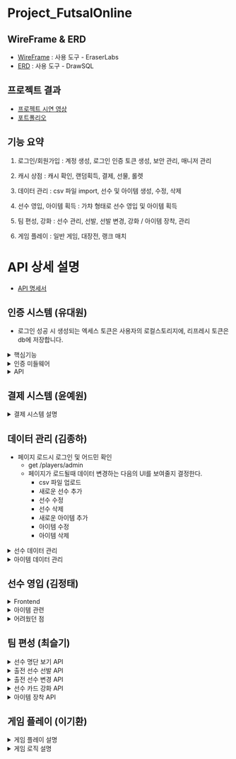 # Project_FutsalOnline

## WireFrame & ERD

- [WireFrame]() : 사용 도구 - EraserLabs
- [ERD](https://drawsql.app/teams/wakelight/diagrams/project-football) : 사용 도구 - DrawSQL

## 프로젝트 결과

- [프로젝트 시연 영상](https://youtu.be/7OGUQYB3zlk)
- [포트폴리오]()

## 기능 요약

1. 로그인/회원가입 : 계정 생성, 로그인 인증 토큰 생성, 보안 관리, 매니저 관리

2. 캐시 상점 : 캐시 확인, 랜덤획득, 결제, 선물, 롤렛

3. 데이터 관리 : csv 파일 import, 선수 및 아이템 생성, 수정, 삭제

4. 선수 영입, 아이템 획득 : 가챠 형태로 선수 영입 및 아이템 획득

5. 팀 편성, 강화 : 선수 관리, 선발, 선발 변경, 강화 / 아이템 장착, 관리

6. 게임 플레이 : 일반 게임, 대장전, 랭크 매치

# API 상세 설명

- [API 명세서](https://teamsparta.notion.site/1532dc3ef51481ce9290cdd86c0b4ca8?v=1532dc3ef51481a68387000c348a65e8)

## 인증 시스템 (유대원)

- 로그인 성공 시 생성되는 엑세스 토큰은 사용자의 로컬스토리지에, 리프레시 토큰은 db에 저장합니다.

<details>
<summary>핵심기능</summary>

- 사용자 회원가입 및 로그인 로그인 시 발행되는 토큰을 통해 인증 및 인가 진행 db에 저장된 리프레시 토큰을 통한 엑세스 토큰 재발행 사용자 개인 계정에 귀속되는 매니저 생성, 조회기능

</details>

<details>
<summary>인증 미들웨어</summary>

1. 엑세스 토큰이 유효할 때

    - jwt.verify를 통해 엑세스 토큰의 유효성을 검사합니다.
    - 유효한 경우 accountid를 조건으로, prisma.findFirst()를 통해 사용자 정보를 조회합니다.
    - 계정정보를 req.account에 저장하여 이후 API에서 사용할 수 있습니다.

2. 엑세스 토큰이 만료되었을 때

    - 만료된 토큰이 아닌 이메일 정보 헤더의 이메일을 통해 accountid를 도출합니다. 도출한 accountid로 db의 리프레시 토큰을 검증합니다.

3. 리프레시 토큰이 유효한 경우

    - 검증 후 새로운 엑세스 토큰을 생성합니다 계정정보를 req.account에 저장하여 이후 API에서 사용하고, 클라이언트 로컬저장소에 새로운 엑세스 토큰을 전달합니다.
    - 사용자 입장에서는 로그인 없이 요청-전달 과정이 진행됩니다.

4. 리프레시 토큰이 만료된 경우

    - 사용자가 다시 로그인하여 리프레시 토큰을 새로 생성해야합니다.

</details>

<details>
<summary>API</summary>

- 회원가입, 로그인 API

    - 회원가입 요청 시 서버로 전달된 정보에 대한 유효성을 검증하여 상태에 맞는 메시지를 클라이언트에 전달합니다.
    - (이메일(id) 형식, 비밀번호 길이 등등) 검증 완료 시 db에 accountid를 순서대로 할당하여 저장합니다.
    - 로그인 요청 시 서버로 전달된 이메일, 비밀번호를 통해 db의 정보와 비교합니다. 로그인에 성공하면 엑세스토큰을 클라이언트에 전달하고, 리프레시 토큰을 db에 저장합니다.

- 매니저 생성 API

    - 매니저 생성 요청 시 서버로 전달된 닉네임의 중복 여부를 검증하고 인증 미들웨어에서 인증을 성공하여 전달받은 req.account에서 계정정보를 가져옵니다.
    - 계정정보를 통해 매니저의 존재 유무를 확인하고, 없다면 입력한 닉네임, 기본 캐쉬, 기본 레이팅을 적용한 매니저를 생성합니다.(매니저는 계정당 1개만 생성할 수 있습니다)

- 랭킹 조회 API
    - db에 존재하는 모든 매니저를 레이팅 내림차순으로 정렬합니다.

</details>

## 결제 시스템 (윤예원)

<details>
<summary>결제 시스템 설명</summary>


- 로그인을 통해 토큰을 발급받은 후에 사용할 수 있습니다.
  
- Lucky캐시API
	- 랜덤으로 20~220 사이의 캐시를 지급합니다.
  
- 캐시 구매API
	- 비밀번호와 구매하려는 캐시를 입력하면 구매됩니다.
	- 캐시 컬럼을 INT로 만들어서 1~21억사이의 캐시를 수배할 수 있게 만들었습니다.
  
- 캐시 조회API
	- 본인의 캐시만 조회 가능합니다.
  
- 다른 유저에게 캐시 선물API
	- 수신자 이메일, 선물캐시량, 비밀번호를 입력 받아 송금합니다.
	- 선물캐시량 + 수신자의 현재 캐시량이  2147483640(int 한계)이 넘거나 수신자의 보유캐시보다 큰 값을 선물하려 할 때 정정 을 요구하는 에러처리를 추가했습니다.
  
- 돈 불리기 ( 행운의 룰렛)API
	- 룰렛을 돌려 배팅한 캐시의 n배의 캐시를 돌려받습니다.


</details>

## 데이터 관리 (김종하)

- 페이지 로드시 로그인 및 어드민 확인
    - get /players/admin
    - 페이지가 로드될때 데이터 변경하는 다음의 UI를 보여줄지 결정한다.
        - csv 파일 업로드
        - 새로운 선수 추가
        - 선수 수정
        - 선수 삭제
        - 새로운 아이템 추가
        - 아이템 수정
        - 아이템 삭제

<details>
<summary>선수 데이터 관리</summary>

![](attachment/playerdatafront.png)</br>

- 선수 목록 조회
    - get ./api/players
    - 로그인 여부 상관없이 전체 선수 목록 조회
- 선수 상세 조회
    - get ./api/players/playerId
    - 입력된 선수 id에 따라서 데이터 조회
- csv 파일 업로드
    - 어드민 계정 로그인시에만 표시
    - post ./api/players/csv
    - 파일 선택을 눌러 csv 파일을 선택하고 업로드를 눌러 데이터베이스에 추가
    - 예시 파일 [player](attachment/CSVfiles/england-premier-league-players-2018-to-2019-stats.csv)
- 새로운 선수 추가
    - ![](attachment/createPlayer.png)</br>
    - 어드민 계정 로그인시에만 표시
    - post ./api/players
    - 데이터를 입력후 추가를 눌러 추가
- 선수 수정
    - ![](attachment/alterPlayer.png)</br>
    - 어드민 계정 로그인시에만 표시
    - post ./api/players/playerId
    - 데이터를 입력후 수정을 눌러 수정
- 선수 삭제
    - ![](attachment/deletePlayer.png)</br>
    - 어드민 계정 로그인시에만 표시
    - delete ./api/players/playerId
    - 선수 ID를 입력하고 삭제를 눌러 삭제

</details>

<details>
<summary>아이템 데이터 관리</summary>

![](attachment/itemdatafront.png)</br>

- 아이템 목록 조회
    - get ./api/items
    - 로그인 여부 상관없이 전체 아이템 목록 조회
- 아이템 상세 조회
    - get ./api/items/itemId
    - 입력된 아이템 id에 따라서 데이터 조회
- csv 파일 업로드
    - 어드민 계정 로그인시에만 표시
    - post ./api/items/csv
    - 파일 선택을 눌러 csv 파일을 선택하고 업로드를 눌러 데이터베이스에 추가
    - 예시 파일 [item](attachment/CSVfiles/item.csv)
- 새로운 아이템 추가
    - ![](attachment/createItem.png)</br>
    - 어드민 계정 로그인시에만 표시
    - post ./api/items
    - 데이터를 입력후 추가를 눌러 추가
- 아이템 수정
    - ![](attachment/alterItem.png)</br>
    - 어드민 계정 로그인시에만 표시
    - post ./api/items/itemId
    - 데이터를 입력후 수정을 눌러 수정
- 아이템 삭제
    - ![](attachment/deleteItem.png)</br>
    - 어드민 계정 로그인시에만 표시
    - delete ./api/items/itemId
    - 아이템 ID를 입력하고 삭제를 눌러 삭제

</details>

## 선수 영입 (김정태)

<details>
<summary>Frontend</summary>

![메인 화면](/attachment/tj0.png)

- 우리팀의 메인 화면!!!
- 주소를 입력하면 가장 먼저 보이는 화면입니다.
- 풋살이라는 장르 컨셉에 맞춰 배경에 축구영상을 배치하였습니다.

![아이템 뽑기 화면](/attachment/tj1.png)

- 버튼을 누르면 서버로부터 결과물을 받아옵니다.
- 서버에서 전송된 정보를 바탕으로 애니메이션 후 출력합니다.

![선수 영입 화면](/attachment/tj2.png)

- 해당 기능도 아이템과 마찬가지로 진행됩니다.

![선수 확인 화면](/attachment/tj3.png)

- 선수 클릭시 자세한 내용을 볼 수 있습니다.

</details>

<details>
<summary>아이템 관련</summary>

### 아이템 관련

- **아이템 가챠**: 프론트 제작이 완료되었습니다. 사용자들이 아이템을 획득할 수 있도록 인터페이스를 구성하였습니다.
- **아이템 리스트 확인**: 현재 프론트가 구현되어 있지 않습니다. 향후 개발 계획에 포함될 예정입니다.
- **선수 가챠**: 프론트 제작이 완료되었습니다. 선수 아이템을 획득할 수 있는 기능이 추가되었습니다.
- **단일 선수 정보 조회**: 프론트 제작이 완료되어, 사용자가 특정 선수의 정보를 쉽게 조회할 수 있도록 하였습니다.

### 어려움 및 도전 과제

</details>

<details>
<summary>어려웠던 점</summary>

#### 강력한 어려움

프로젝트 진행 중 여러 가지 강력한 어려움이 있었습니다.

- 번아웃의 경지에 이르러 작업의 압박이 상당했습니다.
- 프론트가 필요하다고 느낄 때마다 불안감이 커졌습니다.
- 인가 인증을 거쳐야만 제 코드를 실행할 수 있다는 제약이 있었습니다.
- 인가 인증이 실패했을 때는 작업이 중단되는 상황이 발생했습니다.
- 프리즈마에서 오류가 발생했을 때 주변에서 잘 된다고 하여 혼란스러웠습니다.
- 프리즈마의 데이터를 가져왔으나 저만 오류가 발생하여 스트레스를 받았습니다.
- 깃에서 충돌이 발생했을 때 어떤 부분이 변경되었는지 알 수 없어 매우 난감했습니다.
- 다른 파일을 Merge 한 이후에 잘 되다가 갑자기 오류가 발생했을 때 모듈을 삭제하고 재설치하면 문제가 해결되기도 했습니다.
- VSC를 나갔다가 다시 들어오면 문제가 해결되는 경우도 많았습니다.
- 실행이 안 된다고 팀원에게 말했을 때, 팀원이 볼 때 갑자기 실행이 잘 되는 상황도 있었습니다.
- 오류가 발생할 때마다 모듈을 삭제하고 다시 설치하며 VSC를 껐다 켜고
- 프리즈마 데이터를 불러오고
- 다른 팀원의 최신 브랜치를 병합하는 과정을 반복했습니다.

#### 중간의 어려움

현재 중간 단계에서 느끼는 어려움도 있었습니다.

- 반복적인 작업(노가다)이 많아 체력적으로 힘든 상황입니다.
- JavaScript 코드 스타일에 적응하는 데 시간이 걸리고 있어, 이 부분에서 다소 느린 진행 속도를 느끼고 있습니다.

결과

- 무엇 보다 깃 충돌 데이터 충돌 의 경험과 해당 충돌을 해결하는 과정이 가장 좋았습니다!!

</details>

## 팀 편성 (최슬기)

<details>
<summary>선수 명단 보기 API</summary>

- 보유한 선수 카드를 볼 수 있는 API입니다.</br>
- managerId 입력을 통해 선수들의 스탯을 확인하고 출전 선수로 선발할 수 있으며,</br>
  강화가 가능한 경우엔 강화 또한 진행할 수 있습니다.</br></br>

→ API 테스트 예시(서로 다른 테스트 테이블에서 진행)</br>
![](attachment/966dce4f3fc4195dcdfe96995d74d301.png)</br>
![](attachment/f2b40649e081b7320bfe9c8537d88af1.png)</br></br>

→ 프론트엔드 구현</br>
![image](https://github.com/user-attachments/assets/f39382a8-2baf-451a-84d8-d2ab8ef09900)

</details>

<details>
<summary>출전 선수 선발 API</summary>

- 게임에 출전하게 될 선수를 teamMemberId를 입력 받아 선발하는 API입니다.</br>
- 반드시 세 명의 Id를 입력받을 수 있게끔 유효성 검사를 넣어두었습니다. 세 명의 스탯을 DB를 통해 읽어와서 예상 점수 또한 확인할 수 있습니다.</br></br>

→ API 테스트 예시(서로 다른 테스트 테이블에서 진행)</br>
![](attachment/376ff047843bb27ef64f444157dd7c4b.png)</br>
![](attachment/738f274af3fb13fb08c469a17f6de6fb.png)</br></br>

→ 프론트엔드 구현</br>
![image](https://github.com/user-attachments/assets/0c102a8a-b78f-4aff-a75f-97c9416179ea)

</details>

<details>
<summary>출전 선수 변경 API</summary>

- 출전 선수 중 한 명을 다른 선수와 교체할 수 있는 API입니다.</br></br>

→ API 테스트 예시</br>
![](attachment/22a65d3c997e8cfac133febb9c6b78cf.png)</br>
1, 4, 5번 선수를 선발하고</br>
![](attachment/b6820ac2e735fb0b361154d32af4658f.png)</br>
1번 선수를 3번 선수로 변경하면 다음과 같은 결과를 반환받을 수 있습니다.</br>
![](attachment/f57bfec6ab0d5762d0389d4f51912bdc.png)</br>
isSelected의 값이 제대로 변경된 모습을 DB를 통해서도 확인할 수 있습니다.</br>

→ 프론트엔드 구현</br>
![image](https://github.com/user-attachments/assets/e512074b-c25e-4425-96d2-f11e062f6b65)

</details>

<details>
<summary>선수 카드 강화 API</summary>

- Manager가 보유한 선수 카드는 강화가 가능합니다. </br>
- 이를 위해선 (1)강화를 진행하려는 카드와 (2)강화의 재료로 쓰일 카드를 각각 선택해야합니다. </br>
- 이 두 장의 카드는 같은 playerId를 가지고 있어야 하며(같은 종류), 같은 등급이어야 합니다. </br>
- 성공하면 upgrade 수치가 상승하여, 팀의 예상점수 계산 시 해당 값이 반영됩니다. </br>
- 그러나 실패하게 되면 (1)번 카드의 등급이 현재 등급 미만의 랜덤한 등급으로 하락합니다.</br>
  → 강화 확률 = 1 / ((선수 등급) / 2 + 1) \* 100 (%)</br></br>

→ API 테스트 예시 - 강화 성공</br>
![](attachment/1ec29a645ee76befe55cc6224cc2109e.png)</br>
3번 계정이 49번과 43번 멤버를 소유하고 있습니다. 둘은 같은 종류/같은 등급의 선수입니다. 두 장의 선수 카드를 강화 API에 바쳐보겠습니다.</br>

![](attachment/82aaf59f973878610763db074279c8a5.png)</br>
결과는 성공!(등급이 0일 때 확률은 100퍼센트)</br>

![](attachment/1c158aba3e9643253fccd219516a3f14.png)</br>
49번의 upgrade 수치가 상승하고 43번이 사라진 것을 확인할 수 있습니다.

→ API 테스트 예시 - 강화 실패</br>

![](attachment/Pasted%20image%2020241204123529.png)</br>
실패한 예시를 보여드리기 위해 등급이 1 올라간 두 카드(49번, 50번)를 준비했습니다.</br>

![](attachment/Pasted%20image%2020241204123552.png)</br>
Insomnia로 API를 실행한 결과, 강화에 실패한 모습</br>
만약, 로직이 제대로 구현이 되어 있다면 강화 대상 카드였던 49번은 1 등급 미만의 카드로 강등당해야 하며, 50번 카드는 테이블에서 사라져야 합니다.</br>

![](attachment/Pasted%20image%2020241204123822.png)</br>
예상한 것처럼 선수 카드가 강등되고 사라진 모습을 확인할 수 있었습니다.</br>

→ 프론트엔드 구현</br>
![image](https://github.com/user-attachments/assets/e84677d3-2501-480a-a12b-375ad010428f)

</details>

<details>
<summary>아이템 장착 API</summary>
사용자의 아이템을 조회하는 API와 아이템을 장착하는 API를 이용하여 선수별로 아이템을 장착할 수 있는 프론트엔드를 구현했습니다.</br></br>

→ 프론트엔드 구현</br>
![image](https://github.com/user-attachments/assets/a7544514-564c-47d3-abfa-864dbc3b235f)
![image](https://github.com/user-attachments/assets/746ea4ef-dd16-44fd-9fda-94a5e76326cb)

</details>

## 게임 플레이 (이기환)

<details>
<summary>게임 플레이 설명</summary>

- 일반 매치, 대장전, 랭킹전으로 3가지의 플레이 방법이 있습니다

    1. 일반 매치 :

    - 상대방 Id를 선택할 수 있습니다.
      (단, 상대방의 Id만 입력할 수 있을 뿐 상대방의 전투력 데이터는 알 수 없습니다.)
    - 선택된 3명의 능력치를 합산 후 비교합니다.
    - 사용자 선수와 상대방 선수의 합산 능력치를 비교했을 때 승률을 계산합니다
    - randomFactor라는 0~1까지 랜덤 수와 승률을 비교하여 게임의 승/패/무를 결정합니다.
    - 결과를 출력하고 전적을 Ranking, Record 테이블에 저장합니다.

    2. 대장전 :

    - 3명의 선수의 순서를 정하여 상대방이 선택한 선수와 순서대로 각 선수 개인의
      능력치를 비교합니다.
    - 상대방의 Id를 지정할 수 있으며 승리 조건은 3판 2선으로 2개의 선수의 능력치가 해당 배열의 선수의 능력치보다 높아야 합니다
    - 결과에 대한 내용을 Ranking, Record 테이블에 저장합니다.

    3. 랭크 매치 :

    - 선택한 선수들로 3:3 풋살 시뮬레이션을 진행합니다.
    - 랭크 매치는 정해진 레이팅 범위에 따라서 랜덤 매칭으로 진행됩니다
    - 골을 넣는 확률이 존재하고 선수의 능력치로 확률이 계산됩니다.
    - 능력치가 높은 선수가 골을 넣었을 경우 게임이 종료됩니다.
    - 결과를 출력하고 전적을 Ranking, Record 테이블에 저장합니다.

</details>

<details>
<summary>게임 로직 설명</summary>

<details>
<summary>1. 일반 매치 게임</summary>

### 로직 설명

1. calculateTeamPower(selectedPlayers)
    - 선택된 선수들의 전체 전투력을 계산합니다.
    - 각 선수의 능력치, 강화 수준, 장비를 고려하여 개별 전투력을 계산한 후 합산합니다.
2. generateOpponentPower(playerPower)
    - 상대방의 전투력을 생성합니다.
    - 플레이어 전투력의 80%에서 120% 사이의 랜덤한 값을 반환합니다.
3. determineWinner(myPower, opponentPower)
    - 승패를 결정합니다.
    - 전투력 차이에 따른 기본 승률을 계산하고, 랜덤 요소를 추가하여 최종 결과를 .결정합니다
4. calculatePlayerPower(player, upgrade, equipment)
    - 개별 선수의 전투력을 계산합니다.
    - 선수의 기본 능력치, 강화 수준, 장비 보너스를 고려합니다.
5. updateGameResult(managerId, gameResult)
    - 게임 결과를 데이터베이스에 저장합니다.
    - 매니저의 레이팅, 랭킹 정보, 전적을 업데이트를 진행합니다.

### 게임 진행 예시

1. 팀 전투력 계산:

```
예를 들어, 3명의 선수가 있다고 가정했을 때,
- 선수1: 속도 80, 골 결정력 85, 슛 파워 75, 수비력 70, 체력 90
- 선수2: 속도 75, 골 결정력 80, 슛 파워 85, 수비력 75, 체력 85
- 선수3: 속도 85, 골 결정력 70, 슛 파워 80, 수비력 85, 체력 80
각 선수의 전투력을 계산하면:
- 선수1: (80 * 1.2) + (85 * 1.5) + (75 * 1.3) + (70 * 1.1) + (90 * 1.0) = 445.5
- 선수2: (75 * 1.2) + (80 * 1.5) + (85 * 1.3) + (75 * 1.1) + (85 * 1.0) = 445.5
- 선수3: (85 * 1.2) + (70 * 1.5) + (80 * 1.3) + (85 * 1.1) + (80 * 1.0) = 442.5
- 총 팀 전투력: 445.5 + 445.5 + 442.5 = 1333.5
```

2. 상대방 전투력 생성:

```
- 플레이어 팀 전투력이 1333.5라면, 상대방 전투력은 1066.8(80%)에서 1600.2(120%) 사이의 랜덤한 값이 됩니다.
예: 1400
```

3. 승패 결정:

```
- 전투력 차이: 1333.5 - 1400 = -66.5
- 기본 승률: 0.5 + (-66.5 / (1333.5 + 1400)) * 0.5 ≈ 0.4881 (48.81%)
- 랜덤 요소 (0~1 사이의 값): 예를 들어 0.6
- 결과: 0.6 > 0.4881이므로 패배
```

4. 결과 저장:

```
- 매니저의 레이팅 1점 감소
- 랭킹 테이블의 패배 횟수 1 증가
- 전적 테이블에 패배 기록 추가
```

</details>

<details>
<summary>2. 대장전</summary>

### 로직 설명

1. 라운드마다 각 선수가 배열에 입력된 순서대로 상대방 선수와 능력치 비교합니다.
2. 'calculatePlayerPower' 함수를 사용하여 상대방 선수의 능력치를 계산합니다.
3. 사용자 선수와 상대방 선수의 능력치를 비교하여 승패를 결정합니다.

### 작동 예시

```javascript
gameSession.selectedPlayers = [
    { playerId: 1, power: 100, name: 'A', upgrade: 1 },
    { playerId: 2, power: 90, name: 'B', upgrade: 0 },
    { playerId: 3, power: 110, name: 'C', upgrade: 2 },
];

opponentPlayers = [
    { player: { playerId: 4, name: 'X' }, upgrade: 1 },
    { player: { playerId: 5, name: 'Y' }, upgrade: 2 },
    { player: { playerId: 6, name: 'Z' }, upgrade: 0 },
];

// 가정: calculatePlayerPower 함수가 다음과 같이 결과를 반환한다고 가정
// calculatePlayerPower(opponentPlayers[0].player, 1) => 95
// calculatePlayerPower(opponentPlayers[1].player, 2) => 105
// calculatePlayerPower(opponentPlayers[2].player, 0) => 100
```

- 사용자 1번째 선수와 상대방 1번째 선수 비교 - 승리
- 사용자 2번째 선수와 상대방 2번째 선수 비교 - 패배
- 사용자 3번째 선수와 상대방 3번째 선수 비교 - 승리
- 3 round 중 2 round 승리로 승리를 기록합니다

```javascript
matches = [
    {
        round: 1,
        myPlayer: { playerId: 1, power: 100, name: 'A', upgrade: 1 },
        opponentPlayer: { playerId: 4, power: 95, name: 'X', upgrade: 1 },
        result: '승리',
    },
    {
        round: 2,
        myPlayer: { playerId: 2, power: 90, name: 'B', upgrade: 0 },
        opponentPlayer: { playerId: 5, power: 105, name: 'Y', upgrade: 2 },
        result: '패배',
    },
    {
        round: 3,
        myPlayer: { playerId: 3, power: 110, name: 'C', upgrade: 2 },
        opponentPlayer: { playerId: 6, power: 100, name: 'Z', upgrade: 0 },
        result: '승리',
    },
];
```

</details>

<details>
<summary>3. 랭크 매치 게임</summary>

### 로직 설명

1. 초기 설정

- myScore와 opponentScore는 각 팀의 득점을 추적합니다.
- matchLog 배열은 경기 진행 상황을 기록합니다.

2. playRound 함수

- 이 함수는 한 라운드의 경기를 시뮬레이션합니다.
- 모든 선수(myPlayers와 opponentPlayers)를 능력치(power) 기준으로 내림차순 정렬합니다.
- 정렬된 선수들을 순회하며 각 선수의 득점 가능성을 계산합니다.
  득점 확률 계산

3. goalProbability = player.power / 1000로 계산됩니다.

- 예를 들어, 선수의 power가 500이면 득점 확률은 50%입니다.

4. 득점 시뮬레이션

- Math.random() < goalProbability를 통해 실제 득점 여부를 결정합니다.
- 득점 시 해당 팀의 점수를 증가시키고 로그에 기록합니다.

5. 경기 종료 조건

- 한 팀이 득점하여 동점이 깨지면 해당 라운드를 종료합니다.

### 작동 예시

```javascript
const myPlayers = [
    { name: 'A', power: 600 },
    { name: 'B', power: 450 },
    { name: 'C', power: 300 },
];

const opponentPlayers = [
    { name: 'X', power: 550 },
    { name: 'Y', power: 500 },
    { name: 'Z', power: 400 },
];
```

1. 선수 정렬

- 정렬 후 순서: A(600), X(550), Y(500), B(450), Z(400), C(300)

2. 첫 라운드 시뮬레이션

- A의 득점 확률: 60%, X의 득점 확률: 55%, Y의 득점 확률: 50% ...
- 가정: A가 득점에 성공했다면

```
myScore: 1
opponentScore: 0
matchLog: ["A이(가) 골을 넣었습니다!"]
```

3. 추가 라운드

- 동점이 될 때까지 라운드를 반복합니다.
- 예를 들어, 다음 라운드에서 X가 득점하면 동점이 되어 계속 진행됩니다.

4. 경기 종료

- 최종적으로 한 팀이 앞서게 되면 경기가 종료됩니다.

</details>

</details>
